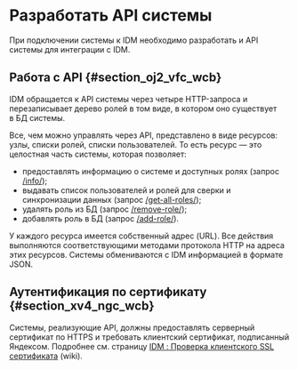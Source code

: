 # Разработать API системы

При подключении системы к IDM необходимо разработать  и API системы для интеграции с IDM.

## Работа с API {#section_oj2_vfc_wcb}

IDM обращается к API системы через четыре HTTP-запроса и перезаписывает дерево ролей в том виде, в котором оно существует в БД системы.

Все, чем можно управлять через API, представлено в виде ресурсов: узлы, списки ролей, списки пользователей. То есть ресурс — это целостная часть системы, которая позволяет:

- предоставлять информацию о системе и доступных ролях (запрос [/info/](idm-get-info.md));
- выдавать список пользователей и ролей для сверки и синхронизации данных (запрос [ /get-all-roles/](idm-get-all-roles.md));
- удалять роль из БД (запрос [/remove-role/](idm-post-remove-role.md));
- добавлять роль в БД (запрос [/add-role/](idm-post-add-role.md)).

У каждого ресурса имеется собственный адрес (URL). Все действия выполняются соответствующими методами протокола HTTP на адреса этих ресурсов. Системы обмениваются с IDM информацией в формате JSON.

## Аутентификация по сертификату {#section_xv4_ngc_wcb}

Системы, реализующие API, должны предоставлять серверный сертификат по HTTPS и требовать клиентский сертификат, подписанный Яндексом. Подробнее см. страницу [IDM : Проверка клиентского SSL сертификата](https://wiki.yandex-team.ru/Intranet/idm/security/https/) (wiki).

